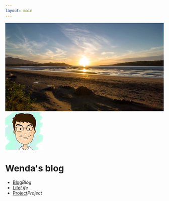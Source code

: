 ```yaml
---
layout: main
---
```


<img src="/images/index/background.jpg" class="fullscreenImg">
<div class="fullscreenMask"></div>

<div class="panel-cover">
    <img src="/images/icon/head.png" class="face">
    <h1>Wenda's blog</h1>
    <ul>
        <li><a class="fa fa-2x fa-tags" href="/blog" title="blog"><span class="description">Blog</span></a><em class="nav">Blog</em></li>
        <li><a class="fa fa-2x fa-birthday-cake" href="/life" title="life"><span class="description">Life</span></a><em class="nav">Life</em></li>
        <li><a class="fa fa-2x fa-calendar" href="/project" title="project"><span class="description">Project</span></a><em class="nav">Project</em></li>
    </ul>
</div>
